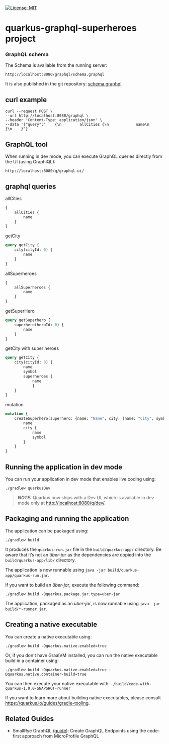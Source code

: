 
[![License: MIT](https://img.shields.io/badge/License-MIT-yellow.svg)](https://opensource.org/licenses/MIT)

# quarkus-graphql-superheroes project

### GraphQL schema

The Schema is available from the running server:

    http://localhost:8080/graphql/schema.graphql

It is also published in the git repository: [schema.graphql](schema.graphql)

## curl example

```shell script
curl --request POST \
--url http://localhost:8080/graphql \
--header 'Content-Type: application/json' \
--data '{"query":"    {\n        allCities {\n            name\n        }\n    }"}'
```

## GraphQL tool

When running in dev mode, you can execute GraphQL queries directly from the UI (using GraphiQL):

    http://localhost:8080/q/graphql-ui/

## graphql queries

allCities

```graphql
{
    allCities {
        name
    }
}
```

getCity

```graphql
query getCity {
    city(cityId: 0) {
        name
    }
}
```

allSuperheroes

```graphql
{
    allSuperheroes {
        name
    }
}
```

getSuperHero

```graphql
query getSuperhero {
    superhero(heroId: 0) {
        name
    }
}
```

getCity with super heroes

```graphql
query getCity {
    city(cityId: 0) {
        name
        symbol
        superheroes {
            name
            }
    }
}
```

mutation

```graphql
mutation {
    createSuperhero(superhero: {name: "Name", city: {name: "City", symbol: "CTY"}}) {
        name
        city {
            name
            symbol
        }
    }
}
```

## Running the application in dev mode

You can run your application in dev mode that enables live coding using:

```shell script
./gradlew quarkusDev
```

> **_NOTE:_**  Quarkus now ships with a Dev UI, which is available in dev mode only at <http://localhost:8080/q/dev/>.

## Packaging and running the application

The application can be packaged using:

```shell script
./gradlew build
```

It produces the `quarkus-run.jar` file in the `build/quarkus-app/` directory.
Be aware that it’s not an _über-jar_ as the dependencies are copied into the `build/quarkus-app/lib/` directory.

The application is now runnable using `java -jar build/quarkus-app/quarkus-run.jar`.

If you want to build an _über-jar_, execute the following command:

```shell script
./gradlew build -Dquarkus.package.jar.type=uber-jar
```

The application, packaged as an _über-jar_, is now runnable using `java -jar build/*-runner.jar`.

## Creating a native executable

You can create a native executable using:

```shell script
./gradlew build -Dquarkus.native.enabled=true
```

Or, if you don't have GraalVM installed, you can run the native executable build in a container using:

```shell script
./gradlew build -Dquarkus.native.enabled=true -Dquarkus.native.container-build=true
```

You can then execute your native executable with: `./build/code-with-quarkus-1.0.0-SNAPSHOT-runner`

If you want to learn more about building native executables, please consult <https://quarkus.io/guides/gradle-tooling>.

## Related Guides

- SmallRye GraphQL ([guide](https://quarkus.io/guides/smallrye-graphql)): Create GraphQL Endpoints using the code-first approach from MicroProfile GraphQL
